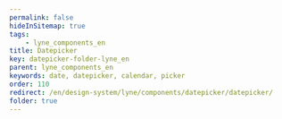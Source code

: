 ```yaml
---
permalink: false
hideInSitemap: true
tags: 
    - lyne_components_en
title: Datepicker
key: datepicker-folder-lyne_en
parent: lyne_components_en
keywords: date, datepicker, calendar, picker
order: 110
redirect: /en/design-system/lyne/components/datepicker/datepicker/
folder: true
---
```

